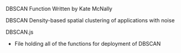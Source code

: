 DBSCAN Function
Written by Kate McNally

DBSCAN
Density-based spatial clustering of applications with noise

DBSCAN.js
- File holding all of the functions for deployment of DBSCAN

